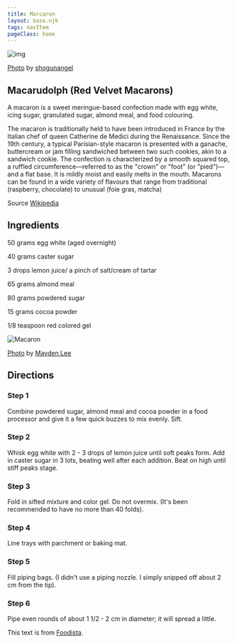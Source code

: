 ```yaml
---
title: Marcaron
layout: base.njk
tags: navItem
pageClass: home
---
```

<main>
  <body>
  <section class="recipeherobanner">
  <div class="recipeimg">
    <img src="http://cloud.foodista.com/content/images/edbf3e54a24dce1b46e2ad9254cbf324d488d665_607x400.jpg" alt="img">
    <p class="credit"><a href="https://www.flickr.com/photos/shogunangel/16671170611/in/photolist-rpb7d4-X6hgtz-7i5hCE-9Aes6y-X6hjRM-28MbcdA-W4Mg2g-22jVwbq-c2QpRu-c2Qq3s-oR6sqo-Jo5TSZ-c2QpZ9-XhVxmv-28ewhyZ-5zHZGH-fCiTCL-2hdNwmw-75SJmR-XhVqxa-JLYYFC-rMHRWB-4SZtXp-6b7gHM-5bnW6V-2ikp1mt-2duZTty-4ULVXV-4szp6s-J5QLXo-6FMyYy-L9ur3N-2mC9xWS-x2M8v-RrDBt-onSMzj-2mgERcE-oR5ZR3-4SGkNo-9mE7Pb-asD77a-bEUQ1-Wch3wq-XhVrQv-zJUR6E-2gi6Wp7-HTeQC7-eKmB93-9mE8YA-6pZ4Uz">Photo</a> by <a href="https://www.flickr.com/photos/shogunangel/">shogunangel</a></p>
    </div>
    <div class="recipeheretext">
    <h1>Macarudolph (Red Velvet Macarons)</h1>
    <p>A macaron is a sweet meringue-based confection made with egg white, icing sugar, granulated sugar, almond meal, and food colouring.</p>
    <p>The macaron is traditionally held to have been introduced in France by the Italian chef of queen Catherine de Medici during the Renaissance. Since the 19th century, a typical Parisian-style macaron is presented with a ganache, buttercream or jam filling sandwiched between two such cookies, akin to a sandwich cookie. The confection is characterized by a smooth squared top, a ruffled circumference—referred to as the "crown" or "foot" (or "pied")—and a flat base. It is mildly moist and easily melts in the mouth. Macarons can be found in a wide variety of flavours that range from traditional (raspberry, chocolate) to unusual (foie gras, matcha)</p>
    <p class="source">Source <a href="https://en.wikipedia.org/wiki/Macaron">Wikipedia</a></p>
    </div>
  </section>
<!-- steps-->
<section class="step">
    <div class="stepdescription">
      <h2>Ingredients</h2>
      <p>50 grams egg white (aged overnight)</p>
      <p>40 grams caster sugar</p>
      <p>3 drops lemon juice/ a pinch of salt/cream of tartar</p>
      <p>65 grams almond meal</p>
      <p>80 grams powdered sugar</p>
      <p>15 grams cocoa powder</p>
      <p>1/8 teaspoon red colored gel</p>
    </div>
    <div class="recipeimg">
      <img src="/images/Macarons2.jpg" alt="Macaron">
       <p class="credit"><a href="https://www.flickr.com/photos/maydenlee/7425101642/in/photolist-cj8A2Q-2ehZ8s1-bE8Hep-q5Eeuf-a3dhij-22vUXr1-9jXwdf-4EmmUN-89SyKN-bowfV9-NgCBmZ-7RmqoC-6EkWMW-aq78sB-d1gzn7-2rekoZ-3eLSxt-7Kw7mn-pFQmLr-8oXZwn-7Kw7k6-duGxkm-9bvUV3-prTji-hb4uzW-prTxM-prTrA-prT7r-hoyMdg-prTcN-6VR7mq-qnSuCo-7nnPGW-6SmUUq-7KA3QW-7QS3ab-7QNKqH-5Q8V7d-2f8RyEL-aijLgM-74NUXh-7ntx5q-hozeSu-AR4rWR-63VVgm-4WkQjo-63VVrb-7QS3dY-AQXe8s-6YwJKQ">Photo</a> by <a href="https://www.flickr.com/photos/maydenlee/">Mayden Lee </a></p>
    </div>
    
  </section>
   <section class="directions">
      <h2>Directions</h2>
      <div class="steplayout">
      <h3 class="w30">Step 1</h3>
      <p class="w70">Combine powdered sugar, almond meal and cocoa powder in a food processor and give it a few quick buzzes to mix evenly. Sift.</p>
      </div>
      <div class="steplayout">
       <h3 class="w30" >Step 2</h3>
       <p class="w70">Whisk egg white with 2 - 3 drops of lemon juice until soft peaks form. Add in caster sugar in 3 lots, beating well after each addition. Beat on high until stiff peaks stage.</p>
      </div>
      <div class="steplayout">
       <h3 class="w30">Step 3</h3>
       <p class="w70">Fold in sifted mixture and color gel. Do not overmix. (It's been recommended to have no more than 40 folds).</p>
      </div>
      <div class="steplayout">
         <h3 class="w30">Step 4</h3>
         <p class="w70">Line trays with parchment or baking mat.</p>
        </div>
      <div class="steplayout">
          <h3 class="w30">Step 5</h3>
          <p class="w70">Fill piping bags. (I didn't use a piping nozzle. I simply snipped off about 2 cm from the tip).</p>
      </div>
      <div class="steplayout">
       <h3 class="w30">Step 6</h3>
       <p class="w70">Pipe even rounds of about 1 1/2 - 2 cm in diameter; it will spread a little.</p>
       </div>
    <div class="credit">This text is from <a href="https://www.foodista.com/recipe/85SRWY4D/macarudolph-red-velvet-macarons">Foodista</a>.</div>
    </section>
  
  </body>
</main>